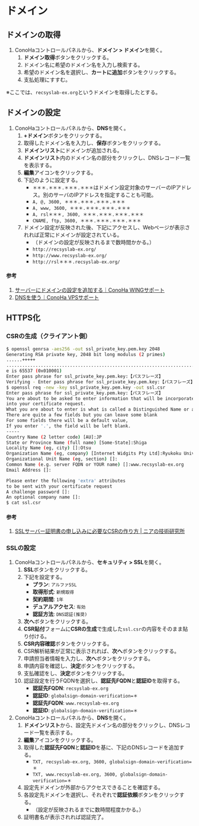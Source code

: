 # ドメイン

## ドメインの取得
1. ConoHaコントロールパネルから、**ドメイン > ドメイン**を開く。
   1. **ドメイン取得**ボタンをクリックする。
   2. ドメイン名に希望のドメイン名を入力し検索する。
   3. 希望のドメイン名を選択し、**カートに追加**ボタンをクリックする。
   4. 支払処理にすすむ。

※ここでは、`recsyslab-ex.org`というドメインを取得したとする。

## ドメインの設定
1. ConoHaコントロールパネルから、**DNS**を開く。
   1. **+ドメイン**ボタンをクリックする。
   2. 取得したドメイン名を入力し、**保存**ボタンをクリックする。
   3. **ドメインリスト**にドメインが追加される。
   4. **ドメインリスト**内のドメイン名の部分をクリックし、DNSレコード一覧を表示する。
   5. **編集**アイコンをクリックする。
   6. 下記のように設定する。
      - `＊＊＊.＊＊＊.＊＊＊.＊＊＊`はドメイン設定対象のサーバーのIPアドレス。別のサーバのIPアドレスを指定することも可能。
      - `A, @, 3600, ＊＊＊.＊＊＊.＊＊＊.＊＊＊`
      - `A, www, 3600, ＊＊＊.＊＊＊.＊＊＊.＊＊＊`
      - `A, rsl＊＊＊, 3600, ＊＊＊.＊＊＊.＊＊＊.＊＊＊`
      - `CNAME, ftp, 3600, ＊＊＊.＊＊＊.＊＊＊.＊＊＊`
   7. ドメイン設定が反映された後、下記にアクセスし、Webページが表示されれば正常にドメインが設定されている。
      - （ドメインの設定が反映されるまで数時間かかる。）
      - `http://recsyslab-ex.org/`
      - `http://www.recsyslab-ex.org/`
      - `http://rsl＊＊＊.recsyslab-ex.org/`

#### 参考
1. [サーバーにドメインの設定を追加する｜ConoHa WINGサポート](https://support.conoha.jp/w/adddomain/)
2. [DNSを使う｜ConoHa VPSサポート](https://support.conoha.jp/v/dns/)

## HTTPS化

### CSRの生成（クライアント側）
```bash
$ openssl genrsa -aes256 -out ssl_private_key.pem.key 2048
Generating RSA private key, 2048 bit long modulus (2 primes)
......+++++
..........................................................................+++++
e is 65537 (0x010001)
Enter pass phrase for ssl_private_key.pem.key:【パスフレーズ】
Verifying - Enter pass phrase for ssl_private_key.pem.key:【パスフレーズ】
$ openssl req -new -key ssl_private_key.pem.key -out ssl.csr
Enter pass phrase for ssl_private_key.pem.key:【パスフレーズ】
You are about to be asked to enter information that will be incorporated
into your certificate request.
What you are about to enter is what is called a Distinguished Name or a DN.
There are quite a few fields but you can leave some blank
For some fields there will be a default value,
If you enter '.', the field will be left blank.
-----
Country Name (2 letter code) [AU]:JP
State or Province Name (full name) [Some-State]:Shiga
Locality Name (eg, city) []:Otsu
Organization Name (eg, company) [Internet Widgits Pty Ltd]:Ryukoku University
Organizational Unit Name (eg, section) []:
Common Name (e.g. server FQDN or YOUR name) []:www.recsyslab-ex.org
Email Address []:

Please enter the following 'extra' attributes
to be sent with your certificate request
A challenge password []:
An optional company name []:
$ cat ssl.csr
```

#### 参考
1. [SSLサーバー証明書の申し込みに必要なCSRの作り方 | ニアの技術研究所](https://chronoir.net/make-csr-for-ssl/)

### SSLの設定
1. ConoHaコントロールパネルから、**セキュリティ > SSL**を開く。
   1. **SSL**ボタンをクリックする。
   2. 下記を設定する。
      - **プラン**: `アルファSSL`
      - **取得形式**: `新規取得`
      - **契約期間**: `1年`
      - **デュアルアクセス**: `有効`
      - **認証方法**: `DNS認証(推奨)`
   3. **次へ**ボタンをクリックする。
   4. **CSR貼付**フォームに**CSRの生成**で生成した`ssl.csr`の内容をそのまま貼り付ける。
   5. **CSR内容確認**ボタンをクリックする。
   6. CSR解析結果が正常に表示されれば、**次へ**ボタンをクリックする。
   7. 申請担当者情報を入力し、**次へ**ボタンをクリックする。
   8. 申請内容を確認し、**決定**ボタンをクリックする。
   9. 支払確認をし、**決定**ボタンをクリックする。
   10. 認証設定を行うFQDNを選択し、**認証先FQDN**と**認証ID**を取得する。
       - **認証先FQDN**: `recsyslab-ex.org`
       - **認証ID**: `globalsign-domain-verification=＊`
       - **認証先FQDN**: `www.recsyslab-ex.org`
       - **認証ID**: `globalsign-domain-verification=＊`
2. ConoHaコントロールパネルから、**DNS**を開く。
   1. **ドメインリスト**から、設定先ドメイン名の部分をクリックし、DNSレコード一覧を表示する。
   2. **編集**アイコンをクリックする。
   3. 取得した**認証先FQDN**と**認証ID**を基に、下記のDNSレコードを追加する。
       - `TXT, recsyslab-ex.org, 3600, globalsign-domain-verification=＊`
       - `TXT, www.recsyslab-ex.org, 3600, globalsign-domain-verification=＊`
   4. 設定先ドメインが外部からアクセスできることを確認する。
   5. 各設定先ドメインを選択し、それぞれで**認証依頼**ボタンをクリックする。
      - （設定が反映されるまでに数時間程度かかる。）
   6. 証明書名が表示されれば認証完了。
